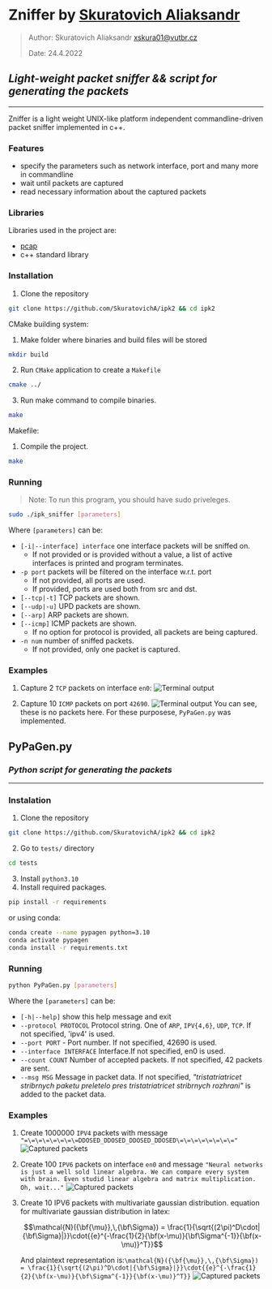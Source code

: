# Zniffer by [Skuratovich Aliaksandr](https://github.com/SkuratovichA)
> Author: Skuratovich Aliaksandr <xskura01@vutbr.cz>
>
> Date: 24.4.2022

## _Light-weight packet sniffer && script for generating the packets_
---
Zniffer is a light weight UNIX-like platform independent commandline-driven packet sniffer implemented in c++.

### Features
* specify the parameters such as network interface, port and many more in commandline
* wait until packets are captured
* read necessary information about the captured packets

### Libraries
Libraries used in the project are:
*  [pcap](https://github.com/the-tcpdump-group/libpcap)
* c++ standard library


### Installation
1. Clone the repository
```bash
git clone https://github.com/SkuratovichA/ipk2 && cd ipk2
```
CMake building system:
1. Make folder where binaries and build files will be stored
```bash
mkdir build
```
2. Run `CMake` application to create a `Makefile`
```bash
cmake ../
```
3. Run make command to compile binaries.
```bash
make
```

Makefile:
1. Compile the project.
```bash
make
```


### Running
> Note: To run this program, you should have sudo priveleges.
```bash
sudo ./ipk_sniffer [parameters]
```
Where `[parameters]` can be:
* `[-i|--interface] interface` one interface packets will be sniffed on.
    - If not provided or is provided without a value, a list of active interfaces is printed and program terminates.
* `-p port` packets will be filtered on the interface w.r.t. port
    * If not provided, all ports are used.
    * If provided, ports are used both from src and dst.
* `[--tcp|-t]` TCP packets are shown.
* `[--udp|-u]` UPD packets are shown.
* `[--arp]`  ARP packets are shown.
* `[--icmp]` ICMP packets are shown.
    * If no option for protocol is provided, all packets are being captured.
* `-n num` number of sniffed packets.
    * If not provided, only one packet is captured.


### Examples
1. Capture 2 `TCP` packets on interface `en0`:
   ![Terminal output](imgs/first.png "Received packets")

5. Capture 10 `ICMP` packets on port `42690`.
   ![Terminal output](imgs/second.png "No packets received")
   You can see, these is no packets here.
   For these purposese, `PyPaGen.py` was implemented.

## PyPaGen.py
### _Python script for generating the packets_
---
### Instalation
1. Clone the repository
```sh
git clone https://github.com/SkuratovichA/ipk2 && cd ipk2
```
2. Go to `tests/` directory
```sh
cd tests
```
3. Install `python3.10`
4. Install required packages.
```sh
pip install -r requirements
```
or using conda:
```sh
conda create --name pypagen python=3.10
conda activate pypagen
conda install -r requirements.txt
```


### Running
```bash
python PyPaGen.py [parameters]
```
Where the `[parameters]` can be:
* `[-h|--help]` show this help message and exit
* `--protocol PROTOCOL`  Protocol string. One of `ARP`, `IPV{4,6}`, `UDP`, `TCP`. If not specified, 'ipv4' is used.
*  `--port PORT` - Port number. If not specified, 42690 is used.
*  `--interface INTERFACE` Interface.If not specified, en0 is used.
*  `--count COUNT` Number of accepted packets. If not specified, 42 packets are sent.
*  `--msg MSG` Message in packet data. If not specified, _"tristatriatricet stribrnych paketu preletelo pres tristatriatricet stribrnych rozhrani"_ is added to the packet data.

### Examples
1. Create 1000000 `IPV4` packets with message `"=\=\=\=\=\=\=\=DDOSED_DDOSED_DDOSED_DDOSED\=\=\=\=\=\=\=\="`
   ![Captured packets](imgs/ddos.png "A lot of received packets")
   
3. Create 100 `IPV6` packets on interface `en0` and message `"Neural networks is just a well sold linear algebra. We can compare every system with brain. Even studid linear algebra and matrix multiplication. Oh, wait..."`
   ![Captured packets](imgs/neural_nets.png "Hate speech")


4. Create 10 IPV6 packets with multivariate gaussian distribution.
   equation for multivariate gaussian distribution in latex:
   ```math
   \mathcal{N}({\bf{\mu}},\,{\bf\Sigma}) = \frac{1}{\sqrt{(2\pi)^D\cdot|{\bf\Sigma}|}}\cdot{{e}^{-\frac{1}{2}{\bf(x-\mu)}{\bf\Sigma^{-1}}{\bf(x-\mu)}^T}}
   ```
   And plaintext representation is:`\mathcal{N}({\bf{\mu}},\,{\bf\Sigma}) = \frac{1}{\sqrt{(2\pi)^D\cdot|{\bf\Sigma}|}}\cdot{{e}^{-\frac{1}{2}{\bf(x-\mu)}{\bf\Sigma^{-1}}{\bf(x-\mu)}^T}}`
   ![Captured packets](imgs/gauss.png "Beautiful multivariate Normal Distribution")
